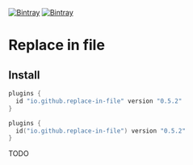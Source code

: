 [![Bintray](https://img.shields.io/bintray/v/ciriti/cdelivery/replaceinfile-plugin?color=blue&label=Bintray%20Replace%20in%20file%20Plugin)](https://bintray.com/ciriti/cdelivery/replaceinfile-plugin)
[![Bintray](https://img.shields.io/bintray/v/ciriti/cdelivery/replaceinfile-plugin?color=blue&label=Gradle%20Portal%20Replace%20in%20file%20Plugin)](https://plugins.gradle.org/plugin/io.github.replace-in-file)

# Replace in file

## Install

```groovy
plugins {
  id "io.github.replace-in-file" version "0.5.2"
}
```
```kotlin
plugins {
  id("io.github.replace-in-file") version "0.5.2"
}
```

TODO